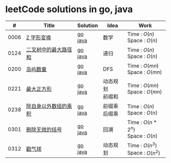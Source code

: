 # leetCode solutions in go, java
| #    | Title  | Solution| Idea | Work  |
| ---- | -------- | ------- | ---- | ------- |
| 0006    | [Z 字形变换](https://leetcode-cn.com/problems/zigzag-conversion/) |[go](./go/solution/0006.go)<br> [java](./java/src/_0006.java) | 数学 | Time   : $O(n)$<br>Space : $O(n)$ |
| 0124    | [二叉树中的最大路径和](https://leetcode-cn.com/problems/binary-tree-maximum-path-sum/) |[go](./go/solution/0124.go)<br> [java](./java/src/_0124.java) | 递归 | Time   : $O(n)$<br>Space : $O(n)$ |
| 0200    | [岛屿数量](https://leetcode-cn.com/problems/number-of-islands/) |[go](./go/solution/0200.go)<br> [java](./java/src/_0200.java) | DFS | Time   : $O(mn)$ <br> Space : $O(mn)$ |
| 0221    | [最大正方形](https://leetcode-cn.com/problems/maximal-square/) |[go](./go/solution/0221.go)<br> [java](./java/src/_0221.java) | 动态规划<br>前缀和 | Time   : $O(mn)$ <br> Space : $O(mn)$ |
| 0238    | [除自身以外数组的乘积](https://leetcode-cn.com/problems/product-of-array-except-self/) |[go](./go/solution/0238.go)<br> [java](./java/src/_0238.java) | 前缀乘<br>后缀乘 | Time   : $O(n)$ <br> Space : $O(n)$ |
| 0301    | [删除无效的括号](https://leetcode-cn.com/problems/remove-invalid-parentheses/) |[go](./go/solution/0301.go)<br> [java](./java/src/_0301.java) | 回溯 | Time   : $O(n*2^n)$ <br> Space : $O(n)$ |
| 0312    | [戳气球](https://leetcode-cn.com/problems/burst-balloons/) |[go](./go/solution/0312.go)<br> [java](./java/src/_0312.java) | 动态规划 | Time   : $O(n^3)$ <br> Space : $O(n^2)$ |

